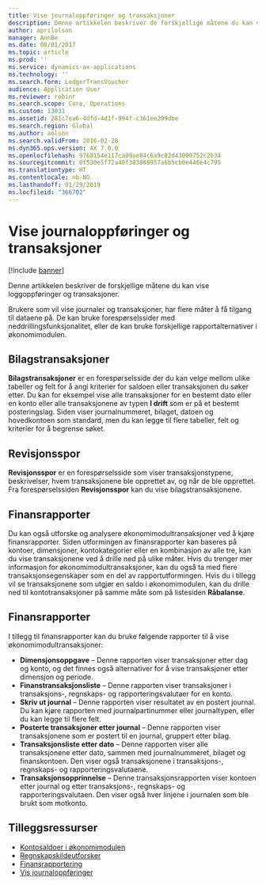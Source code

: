```yaml
---
title: Vise journaloppføringer og transaksjoner
description: Denne artikkelen beskriver de forskjellige måtene du kan vise loggoppføringer og transaksjoner.
author: aprilolson
manager: AnnBe
ms.date: 08/01/2017
ms.topic: article
ms.prod: ''
ms.service: dynamics-ax-applications
ms.technology: ''
ms.search.form: LedgerTransVoucher
audience: Application User
ms.reviewer: robinr
ms.search.scope: Core, Operations
ms.custom: 13031
ms.assetid: 281c7ea6-4dfd-4d1f-994f-c361ee299dbe
ms.search.region: Global
ms.author: aolson
ms.search.validFrom: 2016-02-28
ms.dyn365.ops.version: AX 7.0.0
ms.openlocfilehash: 9768154e117ca09ae84c6a9c82d43000752c2b34
ms.sourcegitcommit: 0f530e5f72a40f383868957a6b5cb0e446e4c795
ms.translationtype: HT
ms.contentlocale: nb-NO
ms.lasthandoff: 01/29/2019
ms.locfileid: "366702"
---
```

# <a name="view-journal-entries-and-transactions"></a>Vise journaloppføringer og transaksjoner

[!include [banner](../includes/banner.md)]

Denne artikkelen beskriver de forskjellige måtene du kan vise loggoppføringer og transaksjoner. 

Brukere som vil vise journaler og transaksjoner, har flere måter å få tilgang til dataene på. De kan bruke forespørselssider med neddrillingsfunksjonalitet, eller de kan bruke forskjellige rapportalternativer i økonomimodulen.

## <a name="voucher-transactions"></a>Bilagstransaksjoner
**Bilagstransaksjoner** er en forespørselsside der du kan velge mellom ulike tabeller og felt for å angi kriterier for saldoen eller transaksjonen du søker etter. Du kan for eksempel vise alle transaksjoner for en bestemt dato eller en konto eller alle transaksjonene av typen **I drift** som er på et bestemt posteringslag. Siden viser journalnummeret, bilaget, datoen og hovedkontoen som standard, men du kan legge til flere tabeller, felt og kriterier for å begrense søket.

## <a name="audit-trail"></a>Revisjonsspor
**Revisjonsspor** er en forespørselsside som viser transaksjonstypene, beskrivelser, hvem transaksjonene ble opprettet av, og når de ble opprettet. Fra forespørselssiden **Revisjonsspor** kan du vise bilagstransaksjonene.

## <a name="financial-reports"></a>Finansrapporter
Du kan også utforske og analysere økonomimodultransaksjoner ved å kjøre finansrapporter. Siden utformingen av finansrapporter kan baseres på kontoer, dimensjoner, kontokategorier eller en kombinasjon av alle tre, kan du vise transaksjonene ved å drille ned på ulike måter. Hvis du trenger mer informasjon for økonomimodultransaksjoner, kan du også ta med flere transaksjonsegenskaper som en del av rapportutformingen. Hvis du i tillegg vil se transaksjonene som utgjør en saldo i økonomimodulen, kan du drille ned til kontotransaksjoner på samme måte som på listesiden **Råbalanse**.

## <a name="ledger-reports"></a>Finansrapporter
I tillegg til finansrapporter kan du bruke følgende rapporter til å vise økonomimodultransaksjoner:

-   **Dimensjonsoppgave** – Denne rapporten viser transaksjoner etter dag og konto, og det finnes også alternativer for å vise transaksjoner etter dimensjon og periode.
-   **Finanstransaksjonsliste** – Denne rapporten viser transaksjoner i transaksjons-, regnskaps- og rapporteringsvalutaer for en konto.
-   **Skriv ut journal** – Denne rapporten viser resultatet av en postert journal. Du kan kjøre rapporten med journalpartinummer eller journaltypen, eller du kan legge til flere felt.
-   **Posterte transaksjoner etter journal** – Denne rapporten viser transaksjonene som er postert til en journal, gruppert etter bilag.
-   **Transaksjonsliste etter dato** – Denne rapporten viser alle transaksjonene etter dato, sammen med journalnummeret, bilaget og finanskontoen. Den viser også transaksjonene i transaksjons-, regnskaps- og rapporteringsvalutaene.
-   **Transaksjonsopprinnelse** – Denne transaksjonsrapporten viser kontoen etter journal og etter transaksjons-, regnskaps- og rapporteringsvalutaen. Den viser også hver linjene i journalen som ble brukt som motkonto.


## <a name="additional-resources"></a>Tilleggsressurser
- [Kontosaldoer i økonomimodulen](general-ledger-account-balances.md) 
- [Regnskapskildeutforsker](../accounts-payable/accounting-source-explorer.md)
- [Finansrapportering](financial-reporting-getting-started.md)
- [Vis journaloppføringer](tasks/view-journal-entries-or-transactions.md)



